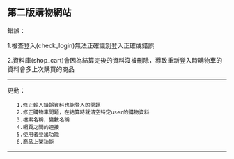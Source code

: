 第二版購物網站
-----------------------------------------------------------------------------------------------------
錯誤：

1.檢查登入(check_login)無法正確識別登入正確或錯誤

2.資料庫(shop_cart)會因為結算完後的資料沒被刪除，導致重新登入時購物車的資料會多上次購買的商品

-----------------------------------------------------------------------------------------------------
更動：      
        
       1.修正輸入錯誤資料也能登入的問題
       2.修正購物車問題，在結算時就清空特定user的購物資料
       3.檔案名稱，變數名稱
       4.網頁之間的連接 
       5.使用者登出功能
       6.商品上架功能

-----------------------------------------------------------------------------------------------------

